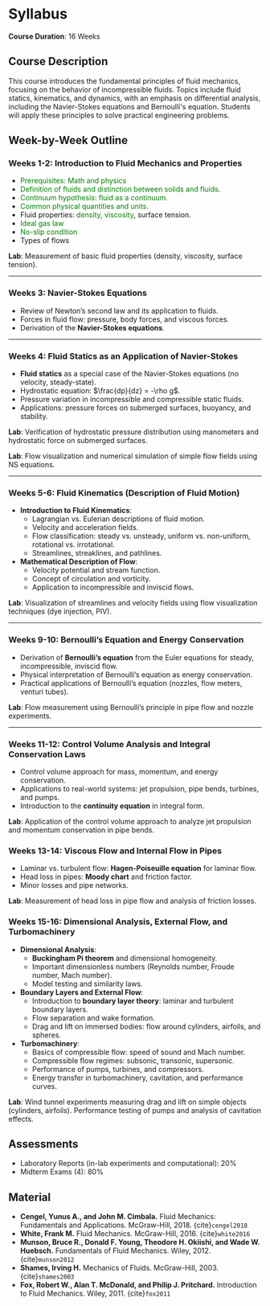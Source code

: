 # Syllabus
**Course Duration**: 16 Weeks

## Course Description
This course introduces the fundamental principles of fluid mechanics, focusing on the behavior of incompressible fluids. Topics include fluid statics, kinematics, and dynamics, with an emphasis on differential analysis, including the Navier-Stokes equations and Bernoulli's equation. Students will apply these principles to solve practical engineering problems.

## Week-by-Week Outline

### **Weeks 1-2: Introduction to Fluid Mechanics and Properties**
- <span style="color: green;">Prerequisites: Math and physics</span>
- <span style="color: green;">Definition of fluids and distinction between solids and fluids.</span>
- <span style="color: green;">Continuum hypothesis: fluid as a continuum.</span>
- <span style="color: green;">Common physical quantities and units.</span>
- Fluid properties: <span style="color: green;">density, viscosity</span>, surface tension.
- <span style="color: green;">Ideal gas law</span>
- <span style="color: green;">No-slip condition</span>
- Types of flows

**Lab**: Measurement of basic fluid properties (density, viscosity, surface tension).

---

### **Weeks 3: Navier-Stokes Equations**
- Review of Newton’s second law and its application to fluids.
- Forces in fluid flow: pressure, body forces, and viscous forces.
- Derivation of the **Navier-Stokes equations**.


---

### **Weeks 4: Fluid Statics as an Application of Navier-Stokes**
- **Fluid statics** as a special case of the Navier-Stokes equations (no velocity, steady-state).
- Hydrostatic equation: $\frac{dp}{dz} = -\rho g$.
- Pressure variation in incompressible and compressible static fluids.
- Applications: pressure forces on submerged surfaces, buoyancy, and stability.

**Lab**: Verification of hydrostatic pressure distribution using manometers and hydrostatic force on submerged surfaces.


**Lab**: Flow visualization and numerical simulation of simple flow fields using NS equations.

---

### **Weeks 5-6: Fluid Kinematics (Description of Fluid Motion)**
- **Introduction to Fluid Kinematics**:
    - Lagrangian vs. Eulerian descriptions of fluid motion.
    - Velocity and acceleration fields.
    - Flow classification: steady vs. unsteady, uniform vs. non-uniform, rotational vs. irrotational.
    - Streamlines, streaklines, and pathlines.
- **Mathematical Description of Flow**:
    - Velocity potential and stream function.
    - Concept of circulation and vorticity.
    - Application to incompressible and inviscid flows.

**Lab**: Visualization of streamlines and velocity fields using flow visualization techniques (dye injection, PIV).

---

### **Weeks 9-10: Bernoulli’s Equation and Energy Conservation**
- Derivation of **Bernoulli’s equation** from the Euler equations for steady, incompressible, inviscid flow.
- Physical interpretation of Bernoulli’s equation as energy conservation.
- Practical applications of Bernoulli’s equation (nozzles, flow meters, venturi tubes).

**Lab**: Flow measurement using Bernoulli’s principle in pipe flow and nozzle experiments.

---

### **Weeks 11-12: Control Volume Analysis and Integral Conservation Laws**
- Control volume approach for mass, momentum, and energy conservation.
- Applications to real-world systems: jet propulsion, pipe bends, turbines, and pumps.
- Introduction to the **continuity equation** in integral form.

**Lab**: Application of the control volume approach to analyze jet propulsion and momentum conservation in pipe bends.


### **Weeks 13-14: Viscous Flow and Internal Flow in Pipes**
- Laminar vs. turbulent flow: **Hagen-Poiseuille equation** for laminar flow.
- Head loss in pipes: **Moody chart** and friction factor.
- Minor losses and pipe networks.

**Lab**: Measurement of head loss in pipe flow and analysis of friction losses.


### **Weeks 15-16: Dimensional Analysis, External Flow, and Turbomachinery**
- **Dimensional Analysis**:
    - **Buckingham Pi theorem** and dimensional homogeneity.
    - Important dimensionless numbers (Reynolds number, Froude number, Mach number).
    - Model testing and similarity laws.
- **Boundary Layers and External Flow**:
    - Introduction to **boundary layer theory**: laminar and turbulent boundary layers.
    - Flow separation and wake formation.
    - Drag and lift on immersed bodies: flow around cylinders, airfoils, and spheres.
- **Turbomachinery**:
    - Basics of compressible flow: speed of sound and Mach number.
    - Compressible flow regimes: subsonic, transonic, supersonic.
    - Performance of pumps, turbines, and compressors.
    - Energy transfer in turbomachinery, cavitation, and performance curves.

**Lab**: Wind tunnel experiments measuring drag and lift on simple objects (cylinders, airfoils). Performance testing of pumps and analysis of cavitation effects.


## Assessments
- Laboratory Reports (in-lab experiments and computational): 20%
- Midterm Exams (4): 80%

## Material

- **Cengel, Yunus A., and John M. Cimbala.** Fluid Mechanics: Fundamentals and Applications. McGraw-Hill, 2018. {cite}`cengel2018`
- **White, Frank M.** Fluid Mechanics. McGraw-Hill, 2016. {cite}`white2016`
- **Munson, Bruce R., Donald F. Young, Theodore H. Okiishi, and Wade W. Huebsch.** Fundamentals of Fluid Mechanics. Wiley, 2012. {cite}`munson2012`
- **Shames, Irving H.** Mechanics of Fluids. McGraw-Hill, 2003. {cite}`shames2003`
- **Fox, Robert W., Alan T. McDonald, and Philip J. Pritchard.** Introduction to Fluid Mechanics. Wiley, 2011. {cite}`fox2011`

